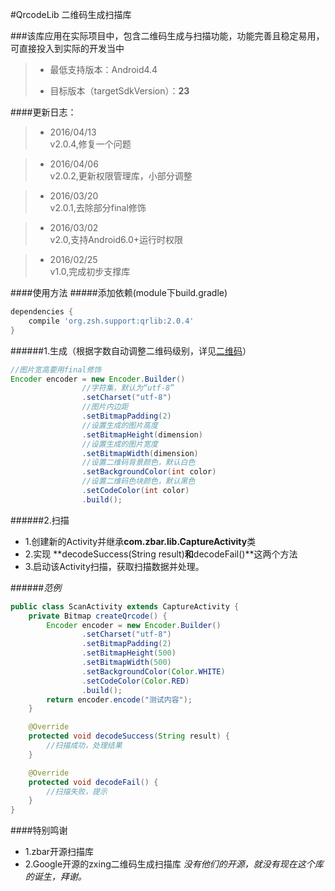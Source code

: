 #QrcodeLib 二维码生成扫描库

###该库应用在实际项目中，包含二维码生成与扫描功能，功能完善且稳定易用，可直接投入到实际的开发当中

>- 最低支持版本：Android4.4
>
>- 目标版本（targetSdkVersion）：**23**


####更新日志：
>- 2016/04/13
><br>v2.0.4,修复一个问题

>- 2016/04/06
><br>v2.0.2,更新权限管理库，小部分调整

>- 2016/03/20
><br>v2.0.1,去除部分final修饰

>- 2016/03/02
><br>v2.0,支持Android6.0+运行时权限

>- 2016/02/25
><br>v1.0,完成初步支撑库



####使用方法
#####添加依赖(module下build.gradle)
```gradle
dependencies {
    compile 'org.zsh.support:qrlib:2.0.4'
}
```
######1.生成（根据字数自动调整二维码级别，详见[二维码](http://baike.baidu.com/link?url=KDS-yIbBSRYEfmebrqYmRUUtxTVYQN8j_rkgYFX9e1EISoqLCsgyXsI0zJKH3844LXFdZiSGyaOIny8jJ84Ib_)）
```java
//图片宽高要用final修饰
Encoder encoder = new Encoder.Builder()
				//字符集，默认为“utf-8”
				.setCharset("utf-8")
				//图片内边距
				.setBitmapPadding(2)
				//设置生成的图片高度
				.setBitmapHeight(dimension)
				//设置生成的图片宽度
				.setBitmapWidth(dimension)
				//设置二维码背景颜色，默认白色
				.setBackgroundColor(int color)
				//设置二维码色块颜色，默认黑色
				.setCodeColor(int color)
				.build();

```
######2.扫描

- 1.创建新的Activity并继承**com.zbar.lib.CaptureActivity**类
- 2.实现 **decodeSuccess(String result)**和**decodeFail()**这两个方法
- 3.启动该Activity扫描，获取扫描数据并处理。

######*范例*
```java
public class ScanActivity extends CaptureActivity {
	private Bitmap createQrcode() {
		Encoder encoder = new Encoder.Builder()
				.setCharset("utf-8")
				.setBitmapPadding(2)
				.setBitmapHeight(500)
				.setBitmapWidth(500)
				.setBackgroundColor(Color.WHITE)
				.setCodeColor(Color.RED)
				.build();
		return encoder.encode("测试内容");
	}

	@Override
	protected void decodeSuccess(String result) {
		//扫描成功，处理结果
	}

	@Override
	protected void decodeFail() {
		//扫描失败，提示
	}
}
```

####特别鸣谢
- 1.zbar开源扫描库
- 2.Google开源的zxing二维码生成扫描库
*没有他们的开源，就没有现在这个库的诞生，拜谢。*